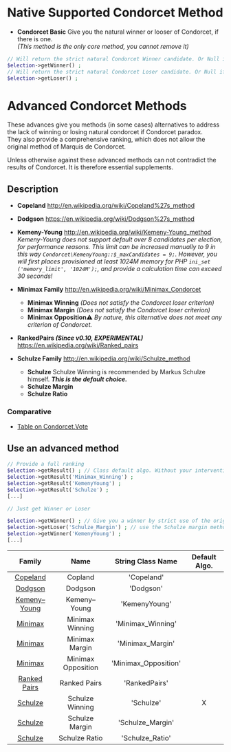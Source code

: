 # Native Supported Condorcet Method

* **Condorcet Basic** Give you the natural winner or looser of Condorcet, if there is one.  
*(This method is the only core method, you cannot remove it)*

```php
// Will return the strict natural Condorcet Winner candidate. Or Null if there is not.
$election->getWinner() ; 
// Will return the strict natural Condorcet Loser candidate. Or Null if there is not.
$election->getLoser() ;
```

# Advanced Condorcet Methods

These advances give you methods (in some cases) alternatives to address the lack of winning or losing natural condorcet if Condorcet paradox.   
They also provide a comprehensive ranking, which does not allow the original method of Marquis de Condorcet.

Unless otherwise against these advanced methods can not contradict the results of Condorcet. It is therefore essential supplements.   

## Description

* **Copeland** http://en.wikipedia.org/wiki/Copeland%27s_method

* **Dodgson** https://en.wikipedia.org/wiki/Dodgson%27s_method

* **Kemeny-Young** http://en.wikipedia.org/wiki/Kemeny-Young_method   
*Kemeny-Young does not support default over 8 candidates per election, for performance reasons. This limit can be increased manually to 9 in this way ``` Condorcet\KemenyYoung::$_maxCandidates = 9; ```. However, you will first places provisioned at least 1024M memory for PHP ``` ini_set ('memory_limit', '1024M'); ```, and provide a calculation time can exceed 30 seconds!*

* **Minimax Family** http://en.wikipedia.org/wiki/Minimax_Condorcet
    * **Minimax Winning** *(Does not satisfy the Condorcet loser criterion)*  
    * **Minimax Margin** *(Does not satisfy the Condorcet loser criterion)*
    * **Minimax Opposition**:warning: *By nature, this alternative does not meet any criterion of Condorcet.*

* **RankedPairs *(Since v0.10, EXPERIMENTAL)*** https://en.wikipedia.org/wiki/Ranked_pairs  

* **Schulze Family** http://en.wikipedia.org/wiki/Schulze_method
    * **Schulze** Schulze Winning is recommended by Markus Schulze himself. ***This is the default choice.***
    * **Schulze Margin**
    * **Schulze Ratio**

### Comparative
* [Table on Condorcet.Vote](http://www.condorcet.vote/Condorcet_Methods)

## Use an advanced method

```php
// Provide a full ranking
$election->getResult() ; // Class default algo. Without your intervention, it is Schulze Winning.
$election->getResult('Minimax_Winning') ;
$election->getResult('KemenyYoung') ;
$election->getResult('Schulze') ;
[...]

// Just get Winner or Loser

$election->getWinner() ; // Give you a winner by strict use of the original method from Marquis of Condorcet.
$election->getLoser('Schulze_Margin') ; // use the Schulze margin method, which complements the original method.
$election->getWinner('KemenyYoung') ;
[...]
```

Family  | Name  | String Class Name | Default Algo.
:-----: | :-----: | :-----:| :-----:
| [Copeland](http://en.wikipedia.org/wiki/Copeland%27s_method) | Copland | 'Copeland'
| [Dodgson](https://en.wikipedia.org/wiki/Dodgson%27s_method) | Dodgson | 'Dodgson'
| [Kemeny–Young](http://en.wikipedia.org/wiki/Kemeny-Young_method) | Kemeny–Young | 'KemenyYoung'
| [Minimax](http://en.wikipedia.org/wiki/Minimax_Condorcet) | Minimax Winning | 'Minimax_Winning'
| [Minimax](http://en.wikipedia.org/wiki/Minimax_Condorcet) | Minimax Margin | 'Minimax_Margin'
| [Minimax](http://en.wikipedia.org/wiki/Minimax_Condorcet) | Minimax Opposition | 'Minimax_Opposition'
| [Ranked Pairs](https://en.wikipedia.org/wiki/Ranked_pairs) | Ranked Pairs | 'RankedPairs'
| [Schulze](http://en.wikipedia.org/wiki/Schulze_method) | Schulze Winning | 'Schulze' | X
| [Schulze](http://en.wikipedia.org/wiki/Schulze_method) | Schulze Margin | 'Schulze_Margin'
| [Schulze](http://en.wikipedia.org/wiki/Schulze_method) | Schulze Ratio | 'Schulze_Ratio'




